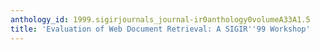 ```yaml
---
anthology_id: 1999.sigirjournals_journal-ir0anthology0volumeA33A1.5
title: 'Evaluation of Web Document Retrieval: A SIGIR''99 Workshop'
---
```

